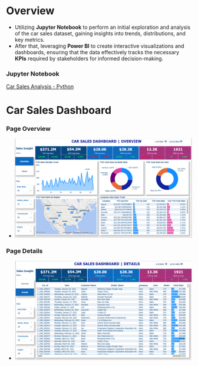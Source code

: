 # Overview
- Utilizing **Jupyter Notebook** to perform an initial exploration and analysis of the car sales dataset, gaining insights into trends, distributions, and key metrics.
- After that, leveraging **Power BI** to create interactive visualizations and dashboards, ensuring that the data effectively tracks the necessary **KPIs** required by stakeholders for informed decision-making.

### **Jupyter Notebook**
[Car Sales Analysis - Python](https://github.com/PhungThien63f/Car-Sales-Analyst/blob/main/Car%20Sales.ipynb)

# **Car Sales Dashboard**
### Page Overview
- ![markdown](https://github.com/PhungThien63f/Car-Sales-Analyst/blob/main/Overview_page.png)

### Page Details
- ![markdown](https://github.com/PhungThien63f/Car-Sales-Analyst/blob/main/Details_page.png)

